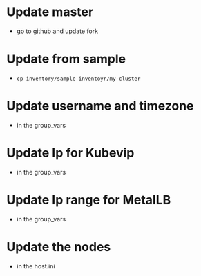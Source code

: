 
# Update master
- go to github and update fork

# Update from sample
- `cp inventory/sample inventoyr/my-cluster`

# Update username and timezone
- in the group_vars

# Update Ip for Kubevip
- in the group_vars

# Update Ip range for MetalLB
- in the group_vars

# Update the nodes
- in the host.ini
